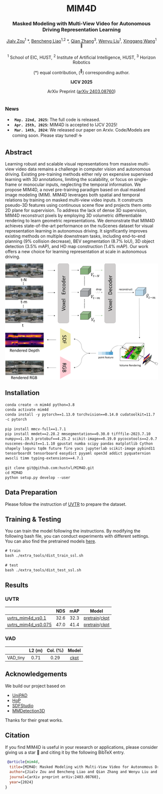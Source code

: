 <div align="center">
<h1>MIM4D </h1>
<h3>Masked Modeling with Multi-View Video for Autonomous Driving Representation Learning</h3>

[Jialv Zou](https://github.com/Doctor-James)<sup>1</sup> \*, [Bencheng Liao](https://github.com/LegendBC)<sup>1,2</sup> \*, [Qian Zhang](https://scholar.google.com/citations?user=pCY-bikAAAAJ&hl=zh-CN)<sup>3</sup>, [Wenyu Liu](http://eic.hust.edu.cn/professor/liuwenyu/)<sup>1</sup>, [Xinggang Wang](https://xinggangw.info/)<sup>1 :email:</sup>
 
<sup>1</sup>  School of EIC, HUST, <sup>2</sup>  Institute of Artificial Intelligence, HUST,   <sup>3</sup> Horizon Robotics

(\*) equal contribution, (<sup>:email:</sup>) corresponding author.

**IJCV 2025**

ArXiv Preprint ([arXiv 2403.08760](https://arxiv.org/abs/2403.08760))
</div>


#



### News

* **` May. 22nd, 2025`:** The full code is released.
* **` Apr. 25th, 2025`:** MIM4D is accepted to IJCV 2025!
* **` Mar. 14th, 2024`:** We released our paper on Arxiv. Code/Models are coming soon. Please stay tuned! ☕️


## Abstract
Learning robust and scalable visual representations from massive multi-view video data remains a challenge in computer vision and autonomous driving. Existing pre-training methods either rely on expensive supervised learning with 3D annotations, limiting the scalability, or
focus on single-frame or monocular inputs, neglecting the temporal information. We propose MIM4D, a novel pre-training paradigm based on dual masked image modeling (MIM). MIM4D leverages both spatial and temporal relations by training on masked multi-view video inputs. It 
constructs pseudo-3D features using continuous scene flow and projects them onto 2D plane for supervision. To address the lack of dense 3D supervision, MIM4D reconstruct pixels by employing 3D volumetric differentiable rendering to learn geometric representations. 
We demonstrate that MIM4D achieves state-of-the-art performance on the nuScenes dataset for visual representation learning in autonomous driving. It significantly improves existing methods on multiple downstream tasks, including end-to-end planning (9% collision decrease), BEV segmentation (8.7% IoU), 
3D object detection (3.5% mAP), and HD map construction (1.4% mAP). Our work offers a new choice for learning representation at scale in autonomous driving.


<div align="center">
<img src="assets/architecture.png" />
</div>

## Installation
```
conda create -n mim4d python=3.8
conda activate mim4d
conda install -y pytorch==1.13.0 torchvision==0.14.0 cudatoolkit=11.7 -c pytorch

pip install mmcv-full==1.7.1
pip install mmdet==2.28.2 mmsegmentation==0.30.0 tifffile-2023.7.10 numpy==1.19.5 protobuf==4.25.2 scikit-image==0.19.0 pycocotools==2.0.7 nuscenes-devkit==1.1.10 gpustat numba scipy pandas matplotlib Cython shapely loguru tqdm future fire yacs jupyterlab scikit-image pybind11 tensorboardX tensorboard easydict pyyaml open3d addict pyquaternion awscli timm typing-extensions==4.7.1

git clone git@github.com:hustvl/MIM4D.git
cd MIM4D
python setup.py develop --user
```
## Data Preparation
Please follow the instruction of [UVTR](https://github.com/dvlab-research/UVTR) to prepare the dataset.

## Training & Testing
You can train the model following the instructions. By modifying the following bash file, you can conduct experiments with different settings.
You can also find the pretrained models [here](https://huggingface.co/hustvl/MIM4D).
```
# train
bash ./extra_tools/dist_train_ssl.sh

# test
bash ./extra_tools/dist_test_ssl.sh
```
## Results

### UVTR
|                                             | NDS | mAP | Model |
|---------------------------------------------|:-------:|:-------:|:-------:|
|[uvtrs_mim4d_vs0.1](projects/configs/MIM4D/uvtr_convnext_s_vs0.1_finetune.py)| 32.6 | 32.3 | [pretrain](https://huggingface.co/hustvl/MIM4D/blob/main/uvtrs_mim4d_vs0.1/uvtrs_mim4d_vs0.1_pretrain.pth)/[ckpt](https://huggingface.co/hustvl/MIM4D/blob/main/uvtrs_mim4d_vs0.1/uvtrs_mim4d_vs0.1_finetune.pth)|
|[uvtrs_mim4d_vs0.075](projects/configs/MIM4D/uvtr_convnext_s_vs0.075_finetune.py)| 47.0 | 41.4 | [pretrain](https://huggingface.co/hustvl/MIM4D/blob/main/uvtrs_mim4d_vs0.075/uvtrs_mim4d_vs0.075_pretrain.pth)/[ckpt](https://huggingface.co/hustvl/MIM4D/blob/main/uvtrs_mim4d_vs0.075/uvtrs_mim4d_vs0.075_finetune.pth)|

### VAD
|                                             | L2 (m) | Col. (%) | Model |
|---------------------------------------------|:-------:|:-------:|:-------:|
|VAD_tiny| 0.71 | 0.29 | [ckpt](https://huggingface.co/hustvl/MIM4D/blob/main/vad_tiny_mim4d.pth)|

## Acknowledgements
We build our project based on
- [UniPAD](https://github.com/Nightmare-n/UniPAD)
- [HoP](https://github.com/Sense-X/HoP)
- [SDFStudio](https://github.com/autonomousvision/sdfstudio)
- [MMDetection3D](https://github.com/open-mmlab/mmdetection3d)

Thanks for their great works.

## Citation
If you find MIM4D is useful in your research or applications, please consider giving us a star 🌟 and citing it by the following BibTeX entry.

```bibtex
 @article{mim4d,
  title={MIM4D: Masked Modeling with Multi-View Video for Autonomous Driving Representation Learning},
  author={Jialv Zou and Bencheng Liao and Qian Zhang and Wenyu Liu and Xinggang Wang},
  journal={arXiv preprint arXiv:2403.08760},
  year={2024}
}
```
